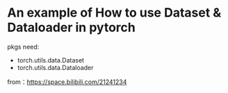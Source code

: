 An example of How to use Dataset & Dataloader in pytorch 
==========================================================
pkgs need:  
+ torch.utils.data.Dataset   
+ torch.utils.data.Dataloader
  
from：https://space.bilibili.com/21241234
